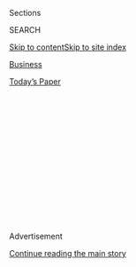 <div id="app">

<div>

<div>

<div>

<div class="NYTAppHideMasthead css-1q2w90k e1suatyy0">

<div class="section css-ui9rw0 e1suatyy2">

<div class="css-eph4ug er09x8g0">

<div class="css-6n7j50">

</div>

<span class="css-1dv1kvn">Sections</span>

<div class="css-10488qs">

<span class="css-1dv1kvn">SEARCH</span>

</div>

[Skip to content](#site-content)[Skip to site
index](#site-index)

</div>

<div id="masthead-section-label" class="css-1wr3we4 eaxe0e00">

[Business](https://www.nytimes3xbfgragh.onion/section/business)

</div>

<div class="css-10698na e1huz5gh0">

</div>

</div>

<div id="masthead-bar-one" class="section hasLinks css-15hmgas e1csuq9d3">

<div class="css-uqyvli e1csuq9d0">

</div>

<div class="css-1uqjmks e1csuq9d1">

</div>

<div class="css-9e9ivx">

[](https://myaccount.nytimes3xbfgragh.onion/auth/login?response_type=cookie&client_id=vi)

</div>

<div class="css-1bvtpon e1csuq9d2">

[Today’s
Paper](https://www.nytimes3xbfgragh.onion/section/todayspaper)

</div>

</div>

</div>

</div>

<div data-aria-hidden="false">

<div id="site-content" data-role="main">

<div>

<div class="css-1aor85t" style="opacity:0.000000001;z-index:-1;visibility:hidden">

<div class="css-1hqnpie">

<div class="css-epjblv">

<span class="css-17xtcya">[Business](/section/business)</span><span class="css-x15j1o">|</span><span class="css-fwqvlz">How
Bad Is China’s Debt? A City Hospital Is Asking Nurses for
Loans</span>

</div>

<div class="css-k008qs">

<div class="css-1iwv8en">

<span class="css-18z7m18"></span>

<div>

</div>

</div>

<span class="css-1n6z4y">https://nyti.ms/2WXXwFA</span>

<div class="css-1705lsu">

<div class="css-4xjgmj">

<div class="css-4skfbu" data-role="toolbar" data-aria-label="Social Media Share buttons, Save button, and Comments Panel with current comment count" data-testid="share-tools">

  - 
  - 
  - 
  - 
    
    <div class="css-6n7j50">
    
    </div>

  - 

</div>

</div>

</div>

</div>

</div>

</div>

<div id="NYT_TOP_BANNER_REGION" class="css-13pd83m">

</div>

<div id="top-wrapper" class="css-1sy8kpn">

<div id="top-slug" class="css-l9onyx">

Advertisement

</div>

[Continue reading the main
story](#after-top)

<div class="ad top-wrapper" style="text-align:center;height:100%;display:block;min-height:250px">

<div id="top" class="place-ad" data-position="top" data-size-key="top">

</div>

</div>

<div id="after-top">

</div>

</div>

<div>

<div id="sponsor-wrapper" class="css-1hyfx7x">

<div id="sponsor-slug" class="css-19vbshk">

Supported by

</div>

[Continue reading the main
story](#after-sponsor)

<div id="sponsor" class="ad sponsor-wrapper" style="text-align:center;height:100%;display:block">

</div>

<div id="after-sponsor">

</div>

</div>

<div class="css-186x18t">

</div>

<div class="css-1vkm6nb ehdk2mb0">

# How Bad Is China’s Debt? A City Hospital Is Asking Nurses for Loans

</div>

The city of Ruzhou spent big, then used its health care workers to raise
money, as local governments look for ways to keep the economy going.

<div class="css-79elbk" data-testid="photoviewer-wrapper">

<div class="css-z3e15g" data-testid="photoviewer-wrapper-hidden">

</div>

<div class="css-1a48zt4 ehw59r15" data-testid="photoviewer-children">

![<span class="css-16f3y1r e13ogyst0" data-aria-hidden="true">A sports
stadium built during an era of big spending in Ruzhou, China, is now
part of a mostly unused e-commerce
center.</span><span class="css-cnj6d5 e1z0qqy90" itemprop="copyrightHolder"><span class="css-1ly73wi e1tej78p0">Credit...</span><span><span>Gilles
Sabrié for The New York
Times</span></span></span>](https://static01.graylady3jvrrxbe.onion/images/2019/11/10/business/10chinadebt-1/merlin_163827165_5d59e204-3e87-43da-84a4-0f93795477fd-articleLarge.jpg?quality=75&auto=webp&disable=upscale)

</div>

</div>

<div class="css-18e8msd">

<div class="css-pdw9fk epjyd6m0">

<div class="css-1txwxcy ey68jwv0" data-aria-hidden="true">

[![Alexandra
Stevenson](https://static01.graylady3jvrrxbe.onion/images/2018/02/20/multimedia/author-alexandra-stevenson/author-alexandra-stevenson-thumbLarge.jpg
"Alexandra Stevenson")](https://www.nytimes3xbfgragh.onion/by/alexandra-stevenson)[![Cao
Li](https://static01.graylady3jvrrxbe.onion/images/2018/10/15/multimedia/author-cao-li/author-cao-li-thumbLarge.png
"Cao Li")](https://www.nytimes3xbfgragh.onion/by/cao-li)

</div>

<div class="css-1baulvz">

By [<span class="css-1baulvz" itemprop="name">Alexandra
Stevenson</span>](https://www.nytimes3xbfgragh.onion/by/alexandra-stevenson)
and [<span class="css-1baulvz last-byline" itemprop="name">Cao
Li</span>](https://www.nytimes3xbfgragh.onion/by/cao-li)

</div>

</div>

  - 
    
    <div class="css-ld3wwf e16638kd2">
    
    Nov. 10,
    2019
    
    </div>

  - 
    
    <div class="css-4xjgmj">
    
    <div class="css-d8bdto" data-role="toolbar" data-aria-label="Social Media Share buttons, Save button, and Comments Panel with current comment count" data-testid="share-tools">
    
      - 
      - 
      - 
      - 
        
        <div class="css-6n7j50">
        
        </div>
    
      - 
    
    </div>
    
    </div>

</div>

</div>

<div class="section meteredContent css-1r7ky0e" name="articleBody" itemprop="articleBody">

<div class="css-1fanzo5 StoryBodyCompanionColumn">

<div class="css-53u6y8">

RUZHOU, China — When the call came for local doctors and nurses to step
up for their troubled community, the emergency wasn’t medical. It was
financial.

Ruzhou, a city of one million people in central China, urgently needed a
new hospital, their bosses said. To pay for it, the administrators were
asking health care workers for loans. If employees didn’t have the
money, they were pointed to banks where they could borrow it and then
turn it over to the hospital.

China’s doctors and nurses [are paid a small
fraction](https://www.nytimes3xbfgragh.onion/2018/09/30/business/china-health-care-doctors.html)
of what medical professionals make in the United States. On message
boards online and in the local media, many complained that they felt
pressured to pony up thousands of dollars they could not afford to give.

“It’s like adding insult to injury,” a message posted to an online
government forum said. Others, speaking to state and local media, asked
why money from lowly employees was needed to build big-ticket government
projects.

</div>

</div>

<div class="css-1fanzo5 StoryBodyCompanionColumn">

<div class="css-53u6y8">

Ruzhou is a city with a borrowing problem — and an emblem of the
[trillions of dollars in
debt](https://www.nytimes3xbfgragh.onion/2017/05/24/business/china-downgrade-explained.html)
threatening the Chinese economy.

Local governments [borrowed for
years](https://www.nytimes3xbfgragh.onion/2019/04/10/business/china-economy-debt-tianjin.html)
to create jobs and keep factories humming. Now [China’s economy is
slowing](https://www.nytimes3xbfgragh.onion/2019/10/17/business/china-economic-growth.html)
to its weakest pace in nearly three decades, but Beijing [has kept the
lending spigots
tight](https://www.nytimes3xbfgragh.onion/2018/06/14/business/economy/china-economy-debt-interest-rates.html)
to quell its debt problems.

</div>

</div>

<div class="css-79elbk" data-testid="photoviewer-wrapper">

<div class="css-z3e15g" data-testid="photoviewer-wrapper-hidden">

</div>

<div class="css-1a48zt4 ehw59r15" data-testid="photoviewer-children">

![<span class="css-16f3y1r e13ogyst0" data-aria-hidden="true">A
convention center, complete with an auditorium built in the style of
Beijing’s Great Hall of the People, contributed to Ruzhou’s debt
problems.</span><span class="css-cnj6d5 e1z0qqy90" itemprop="copyrightHolder"><span class="css-1ly73wi e1tej78p0">Credit...</span><span>Gilles
Sabrié for The New York
Times</span></span>](https://static01.graylady3jvrrxbe.onion/images/2019/11/10/business/10chinadebt-2/merlin_163827162_d3f5c500-601a-4f43-b86e-7b98765b7864-articleLarge.jpg?quality=75&auto=webp&disable=upscale)

</div>

</div>

<div class="css-1fanzo5 StoryBodyCompanionColumn">

<div class="css-53u6y8">

In response, a growing number of Chinese cities are raising money using
hospitals, schools and other institutions. Often they use complicated
financial arrangements, like lease agreements or trusts, that stay a
step ahead of regulators in Beijing.

“Whether it is a financial lease or trust, they are just all tools for
local governments to borrow,” said Chen Zhiwu, director of the Asia
Global Institute at the University of Hong Kong. “Officials **** stop
one today, and they come up with another tool tomorrow.”

</div>

</div>

<div class="css-1fanzo5 StoryBodyCompanionColumn">

<div class="css-53u6y8">

“That’s why China has been talking about curbing local government debts
for many years and it’s still not solved,” Mr. Chen said.

Increasingly these deals are going sour, as they did in Ruzhou, and the
loans are going unpaid. Lenders have accused three of Ruzhou’s hospitals
and three investment funds tied to the city of not paying back their
debts.

Local officials have long used big spending to keep the economy growing.
Ruzhou is home to a number of white-elephant projects, including a
stadium and sports complex turned e-commerce center, now largely unused.
A shantytown redevelopment project, begun four years ago to give rural
residents new homes, has been slowed for lack of money, locals said.

Ruzhou officials did not respond to repeated requests for comment. Two
employees of The New York Times who traveled to the city were briefly
held by the police and forced to
leave.

[\[](https://www.nytimes3xbfgragh.onion/2019/11/10/business/china-reporter-police.html)[*These
days in China, the economy is a sensitive
subject*](https://www.nytimes3xbfgragh.onion/2019/11/10/business/china-reporter-police.html)[.\]](https://www.nytimes3xbfgragh.onion/2019/11/10/business/china-reporter-police.html)

The hidden debts of communities like Ruzhou are a major challenge to the
Communist Party. They could disrupt the financial system of the world’s
second-largest economy if they cause a chain reaction and spill over
into other parts of the country and the lives of ordinary people. They
also keep Beijing from ramping up lending as a way to juice economic
growth.

</div>

</div>

<div class="css-79elbk" data-testid="photoviewer-wrapper">

<div class="css-z3e15g" data-testid="photoviewer-wrapper-hidden">

</div>

<div class="css-1a48zt4 ehw59r15" data-testid="photoviewer-children">

<div class="css-1xdhyk6 erfvjey0">

<span class="css-1ly73wi e1tej78p0">Image</span>

<div class="css-zjzyr8">

<div data-testid="lazyimage-container" style="height:257.77777777777777px">

</div>

</div>

</div>

<span class="css-16f3y1r e13ogyst0" data-aria-hidden="true">A
construction site for a four-building cultural complex, across from the
stadium and sports
complex.</span><span class="css-cnj6d5 e1z0qqy90" itemprop="copyrightHolder"><span class="css-1ly73wi e1tej78p0">Credit...</span><span>Gilles
Sabrié for The New York Times</span></span>

</div>

</div>

<div class="css-1fanzo5 StoryBodyCompanionColumn">

<div class="css-53u6y8">

Nobody is quite sure how big the problem might be. Beijing says the
total is [about $2.5
trillion](http://yss.mof.gov.cn/zhuantilanmu/dfzgl/sjtj/201904/t20190403_3211696.html).
Vincent Zhu, an analyst at Rhodium Group, a research firm, puts the
figure at more than $8 trillion.

</div>

</div>

<div class="css-1fanzo5 StoryBodyCompanionColumn">

<div class="css-53u6y8">

“Imagine the economy is a ship like the Titanic,” Mr. Zhu said. “Local
government debts are like cargo containers piled up on its deck. There
are already lots of cargo containers piling up.”

Ruzhou, a town surrounded by coal mines in Henan Province, borrowed and
spent in line with China’s government-driven fads, which helped
guarantee that Beijing would pay for much of it.

When Beijing stressed athletics, the city built the sports complex,
featuring a 15,466-seat stadium, an indoor basketball court and a
convention center complete with an auditorium built in the style of
Beijing’s Great Hall of the People.

When technology became a priority for Chinese leaders, Ruzhou relabeled
the sports complex as the Big Data and E-Commerce center and built an
E-Commerce Mansion overlooking the stadium. Today the buildings that
house the basketball court and auditorium stand empty, available to rent
for events. During the visit by the Times employees, a break-dance group
was inspecting the auditorium as a site for a performance.

In China, building these kinds of projects requires some financial
engineering. Local governments have limited power to tax and borrow.
They depend on getting funds from the central government and selling
land to developers. That’s not always enough.

To borrow more money, many set up investment-fund-type financial
companies called local government financing vehicles. They help raise
funds for big infrastructure projects without having to record their
debts publicly.

In 2008, when the government unleashed a [$586 billion economic stimulus
package](https://www.nytimes3xbfgragh.onion/2008/11/10/world/asia/10china.html)
to counter the impact of the global financial crisis, state-owned banks
opened the taps and the money flowed into these vehicles.

</div>

</div>

<div class="css-1fanzo5 StoryBodyCompanionColumn">

<div class="css-53u6y8">

“You could sit at your desk at your company and banks would come to you
and ask if you needed money,” said Gao Yinliang, a deputy director of
the financing department of Ruzhou Cultural Investment Limited, one of
these
vehicles.

</div>

</div>

<div class="css-79elbk" data-testid="photoviewer-wrapper">

<div class="css-z3e15g" data-testid="photoviewer-wrapper-hidden">

</div>

<div class="css-1a48zt4 ehw59r15" data-testid="photoviewer-children">

<div class="css-1xdhyk6 erfvjey0">

<span class="css-1ly73wi e1tej78p0">Image</span>

<div class="css-zjzyr8">

<div data-testid="lazyimage-container" style="height:257.77777777777777px">

</div>

</div>

</div>

<span class="css-16f3y1r e13ogyst0" data-aria-hidden="true">When
technology became a priority for Chinese leaders, Ruzhou relabeled the
sports complex as the Big Data and E-Commerce center and built an
E-Commerce Mansion overlooking the stadium.
</span><span class="css-cnj6d5 e1z0qqy90" itemprop="copyrightHolder"><span class="css-1ly73wi e1tej78p0">Credit...</span><span>Gilles
Sabrié for The New York Times</span></span>

</div>

</div>

<div class="css-1fanzo5 StoryBodyCompanionColumn">

<div class="css-53u6y8">

Then Beijing had a change of heart. Two years ago, senior officials,
worried about hidden [government
debt](http://snapshot.sogoucdn.com/websnapshot?ie=utf8&url=http%3A%2F%2Fwww.cnfinance.cn%2Fmagzi%2F2019-03%2F18-29459.html&did=e4afc4d0af959068-a7454eb9f6bf81e5-d50b88fa17979eff59feb12c69f52f54&k=281577afe7d4283eef725f3c2a1851da&encodedQuery=%E7%8E%8B%E6%99%AF%E6%AD%A6%20%E7%81%B0%E7%8A%80%E7%89%9B&query=%E7%8E%8B%E6%99%AF%E6%AD%A6%20%E7%81%B0%E7%8A%80%E7%89%9B&&w=01020400&m=0&st=0),
told local governments to clean it up. Beijing officials who control the
state-run banking system tightened lending.

With bills to pay, Ruzhou turned to aggressive private banks that
provided high-interest financing for public projects tied to the city’s
hospitals. The city took out loans worth tens of millions of dollars and
soon had trouble paying.

Beginning late last year, these banks sued three of Ruzhou’s hospitals,
Ruzhou Cultural Investment and two other government investment funds,
saying they had not paid back the more than $45 million they owed. In
August, the Cultural Investment fund and the Hospital of Traditional
Chinese Medicine were placed on a national government blacklist, which
will limit their ability to get loans or strike other kinds of business
deals.

Mr. Gao denied being involved in borrowing money. “We were just
implicated because we were simply the guarantor of the loans,” he said.

After the hospitals were sued, their administrators began asking doctors
and nurses for money.

In a May memo that was reviewed by The Times, local officials urged
hospital managers to help support a local investment fund that was
selling bonds. “We encourage managers and staff of local hospitals to
buy the above-mentioned convertible bonds to support the construction of
their own hospitals,” the memo said.

</div>

</div>

<div class="css-1fanzo5 StoryBodyCompanionColumn">

<div class="css-53u6y8">

Some hospitals took this to mean employees were required to give money,
and managers set quotas.

Doctors and nurses at the traditional Chinese medicine hospital
complained to one local state-owned newspaper that they were being
ordered to give between $14,000 and $28,000.

At Ruzhou Maternal and Child Health Hospital, nurses and doctors were
told they had to invest between $8,500 and $14,000, according to
government online forums and state media.

The government quickly backpedaled.

Zhang Yuhang, the director of Ruzhou Hospital of Traditional Chinese
Medicine, denied that the fund-raising had ever been mandatory and
blamed the hospital itself for misreading government policy.

“It’s all voluntary,” he told the local state-owned newspaper.

It is not clear what will happen to Ruzhou’s unfinished projects in the
meantime. Dozens remain half-built, as if parts of the city had been
suddenly abandoned.

Across from the e-commerce center, for example, construction appeared to
have halted on a four-building cultural complex. A bright red banner
hung across one of the buildings.

“Four places holding hands,” it said, then, invoking the government’s
catchphrase for China’s rise, “jointly writing the China Dream.”

</div>

</div>

</div>

<div>

</div>

<div>

</div>

<div>

</div>

<div>

<div id="bottom-wrapper" class="css-1ede5it">

<div id="bottom-slug" class="css-l9onyx">

Advertisement

</div>

[Continue reading the main
story](#after-bottom)

<div id="bottom" class="ad bottom-wrapper" style="text-align:center;height:100%;display:block;min-height:90px">

</div>

<div id="after-bottom">

</div>

</div>

</div>

</div>

</div>

## Site Index

<div>

</div>

## Site Information Navigation

  - [© <span>2020</span> <span>The New York Times
    Company</span>](https://help.nytimes3xbfgragh.onion/hc/en-us/articles/115014792127-Copyright-notice)

<!-- end list -->

  - [NYTCo](https://www.nytco.com/)
  - [Contact
    Us](https://help.nytimes3xbfgragh.onion/hc/en-us/articles/115015385887-Contact-Us)
  - [Work with us](https://www.nytco.com/careers/)
  - [Advertise](https://nytmediakit.com/)
  - [T Brand Studio](http://www.tbrandstudio.com/)
  - [Your Ad
    Choices](https://www.nytimes3xbfgragh.onion/privacy/cookie-policy#how-do-i-manage-trackers)
  - [Privacy](https://www.nytimes3xbfgragh.onion/privacy)
  - [Terms of
    Service](https://help.nytimes3xbfgragh.onion/hc/en-us/articles/115014893428-Terms-of-service)
  - [Terms of
    Sale](https://help.nytimes3xbfgragh.onion/hc/en-us/articles/115014893968-Terms-of-sale)
  - [Site
    Map](https://spiderbites.nytimes3xbfgragh.onion)
  - [Help](https://help.nytimes3xbfgragh.onion/hc/en-us)
  - [Subscriptions](https://www.nytimes3xbfgragh.onion/subscription?campaignId=37WXW)

</div>

</div>

</div>

</div>
